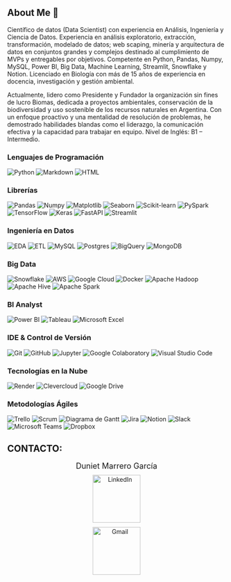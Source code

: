 ## About Me  👋

Científico de datos (Data Scientist) con experiencia en Análisis, Ingeniería y Ciencia de Datos. Experiencia en análisis exploratorio, extracción, transformación, modelado de datos; web scaping, minería y arquitectura de datos en conjuntos grandes y complejos destinado al cumplimiento de MVPs y entregables por objetivos. Competente en Python, Pandas, Numpy, MySQL, Power BI, Big Data, Machine Learning, Streamlit, Snowflake y Notion. Licenciado en Biología con más de 15 años de experiencia en docencia, investigación y gestión ambiental.

Actualmente, lidero como Presidente y Fundador la organización sin fines de lucro Biomas, dedicada a proyectos ambientales, conservación de la biodiversidad y uso sostenible de los recursos naturales en Argentina. Con un enfoque proactivo y una mentalidad de resolución de problemas, he demostrado habilidades blandas como el liderazgo, la comunicación efectiva y la capacidad para trabajar en equipo. 
Nivel de Inglés: B1 – Intermedio.

### Lenguajes de Programación
![Python](https://img.shields.io/badge/Python-3776AB?style=for-flat-square&logo=python&logoColor=white) ![Markdown](https://img.shields.io/badge/Markdown-000000?style=for-flat-square&logo=markdown&logoColor=white) ![HTML](https://img.shields.io/badge/HTML5-E34F26?style=for-flat-square&logo=html5&logoColor=white)

### Librerías
![Pandas](https://img.shields.io/badge/Pandas-150458?style=for-flat-square&logo=pandas&logoColor=white) ![Numpy](https://img.shields.io/badge/Numpy-013243?style=for-flat-square&logo=numpy&logoColor=white) ![Matplotlib](https://img.shields.io/badge/Matplotlib-11557C?style=for-flat-square&logo=matplotlib&logoColor=white) ![Seaborn](https://img.shields.io/badge/Seaborn-379F7A?style=for-flat-square&logo=seaborn&logoColor=white) ![Scikit-learn](https://img.shields.io/badge/Scikit--learn-F7931E?style=for-flat-square&logo=scikit-learn&logoColor=white) ![PySpark](https://img.shields.io/badge/PySpark-E25A1C?style=for-flat-square&logo=apache-spark&logoColor=white) ![TensorFlow](https://img.shields.io/badge/TensorFlow-FF6F00?style=for-flat-square&logo=tensorflow&logoColor=white) ![Keras](https://img.shields.io/badge/Keras-D00000?style=for-flat-square&logo=keras&logoColor=white) ![FastAPI](https://img.shields.io/badge/FastAPI-009688?style=for-flat-square&logo=fastapi&logoColor=white) ![Streamlit](https://img.shields.io/badge/Streamlit-FF4B4B?style=for-flat-square&logo=streamlit&logoColor=white)

### Ingeniería en Datos
![EDA](https://img.shields.io/badge/EDA-007ACC?style=for-flat-square&logo=data:image/png;base64,iVBORw0KGgoAAAANSUhEUgAAAA4AAAAOCAIAAACQKrqGAAAAWElEQVR4AWN4dPz5n5+DsX4gyWIo0oMyOZ6nA4DYMDMxMb/A4D0RohDVgCMogCzWAjKIASNYAy6IAI1gCzSAIzqKjDJnZ5d+wXQKHAqOaoDMBDAGcBAAK8gR+ixlMLrAAAAAElFTkSuQmCC) ![ETL](https://img.shields.io/badge/ETL-FF5733?style=for-flat-square&logo=data:image/png;base64,iVBORw0KGgoAAAANSUhEUgAAABIAAAASCAYAAABWzo5XAAAACXBIWXMAAA7EAAAOxAGVKw4bAAABCElEQVQ4jcWTwQnCQAzFf9qgYOIpImLCzcAtNCZA4oiT9MPwgnUHsC3ErIfQYfFhDy1nZy40efvAfgGFBpA9xhz6QcYM16ByB0FsOsYiVE8YdIq2YMfCDpnCpLgP5yYMXMkNpEwzFsE/6CLRE50JWQ9oAqz0+WMQPm5UP4Aqp1EiBZwD8BWQs2Qu6RqqOeI4DKM0iDw9HBuQTEGKMTh7AJzZM8kgygmPKSdE3gMGvAAEeAQJYgAaCChKkNJNuca2RezK8sW+tpEYi02HdRYvhxXO3FyU1SjMgAAAABJRU5ErkJggg==) ![MySQL](https://img.shields.io/badge/MySQL-4479A1?style=for-flat-square&logo=mysql&logoColor=white) ![Postgres](https://img.shields.io/badge/PostgreSQL-336791?style=for-flat-square&logo=postgresql&logoColor=white) ![BigQuery](https://img.shields.io/badge/BigQuery-4285F4?style=for-flat-square&logo=google-cloud&logoColor=white) ![MongoDB](https://img.shields.io/badge/MongoDB-47A248?style=for-flat-square&logo=mongodb&logoColor=white)

### Big Data
![Snowflake](https://img.shields.io/badge/Snowflake-0052CC?style=for-flat-square&logo=snowflake&logoColor=white) ![AWS](https://img.shields.io/badge/AWS-232F3E?style=for-flat-square&logo=amazon-aws&logoColor=white) ![Google Cloud](https://img.shields.io/badge/Google_Cloud-4285F4?style=for-flat-square&logo=google-cloud&logoColor=white) ![Docker](https://img.shields.io/badge/Docker-2496ED?style=for-flat-square&logo=docker&logoColor=white) ![Apache Hadoop](https://img.shields.io/badge/Apache_Hadoop-DF0202?style=for-flat-square&logo=apache&logoColor=white) ![Apache Hive](https://img.shields.io/badge/Apache_Hive-FDEE21?style=for-flat-square&logo=apache&logoColor=white) ![Apache Spark](https://img.shields.io/badge/Apache_Spark-E25A1C?style=for-flat-square&logo=apache-spark&logoColor=white)

### BI Analyst
![Power BI](https://img.shields.io/badge/Power_BI-F2C811?style=for-flat-square&logo=powerbi&logoColor=white) ![Tableau](https://img.shields.io/badge/Tableau-E97627?style=for-flat-square&logo=tableau&logoColor=white) ![Microsoft Excel](https://img.shields.io/badge/Microsoft_Excel-217346?style=for-flat-square&logo=microsoft-excel&logoColor=white)

### IDE & Control de Versión
![Git](https://img.shields.io/badge/Git-F05032?style=for-flat-square&logo=git&logoColor=white) ![GitHub](https://img.shields.io/badge/GitHub-181717?style=for-flat-square&logo=github&logoColor=white) ![Jupyter](https://img.shields.io/badge/Jupyter-F37626?style=for-flat-square&logo=jupyter&logoColor=white) ![Google Colaboratory](https://img.shields.io/badge/Google_Colab-F9AB00?style=for-flat-square&logo=googlecolab&logoColor=white) ![Visual Studio Code](https://img.shields.io/badge/Visual_Studio_Code-007ACC?style=for-flat-square&logo=visual-studio-code&logoColor=white)

### Tecnologías en la Nube
![Render](https://img.shields.io/badge/Render-222222?style=for-flat-square&logo=render&logoColor=white) ![Clevercloud](https://img.shields.io/badge/Clevercloud-007ACC?style=for-flat-square&logo=clever-cloud&logoColor=white) ![Google Drive](https://img.shields.io/badge/Google_Drive-4285F4?style=for-flat-square&logo=google-drive&logoColor=white)

### Metodologías Ágiles
![Trello](https://img.shields.io/badge/Trello-0079BF?style=for-flat-square&logo=trello&logoColor=white) ![Scrum](https://img.shields.io/badge/Scrum-6DB33F?style=for-flat-square&logo=scrum&logoColor=white) ![Diagrama de Gantt](https://img.shields.io/badge/Diagrama_de_Gantt-4285F4?style=for-flat-square&logo=ganttproject&logoColor=white) ![Jira](https://img.shields.io/badge/Jira-0052CC?style=for-flat-square&logo=jira&logoColor=white) ![Notion](https://img.shields.io/badge/Notion-000000?style=for-flat-square&logo=notion&logoColor=white) ![Slack](https://img.shields.io/badge/Slack-4A154B?style=for-flat-square&logo=slack&logoColor=white) ![Microsoft Teams](https://img.shields.io/badge/Microsoft_Teams-6264A7?style=for-flat-square&logo=microsoft-teams&logoColor=white) ![Dropbox](https://img.shields.io/badge/Dropbox-007ee5?style=for-flat-square&logo=dropbox&logoColor=white)

## CONTACTO:

<div style="text-align: center;">
  <div style="font-size: 18px; margin-bottom: 10px;">Duniet Marrero García</div>
  <div>
    <a href="https://www.linkedin.com/in/duniet-marrero-garcia-7a246aa1" target="_blank">
      <img src="https://img.shields.io/badge/linkedin%20-%230077B5.svg?&style=for-flat-square&logo=linkedin&logoColor=white" alt="LinkedIn" style="width: 110px; margin-bottom: 5px;">
    </a>
  </div>
  <div>
    <a href="mailto:dunietmg@gmail.com" target="_blank">
      <img src="https://img.shields.io/badge/gmail%20-%23D14836.svg?&style=for-flat-square&logo=gmail&logoColor=white" alt="Gmail" style="width: 110px; margin-top: 5px;">
    </a>
  </div>
</div>






<!--
**dunietmg/dunietmg** is a ✨ _special_ ✨ repository because its `README.md` (this file) appears on your GitHub profile.

Here are some ideas to get you started:

- 🔭 I’m currently working on ...
- 🌱 I’m currently learning ...
- 👯 I’m looking to collaborate on ...
- 🤔 I’m looking for help with ...
- 💬 Ask me about ...
- 📫 How to reach me: ...
- 😄 Pronouns: ...
- ⚡ Fun fact: ...
-->
